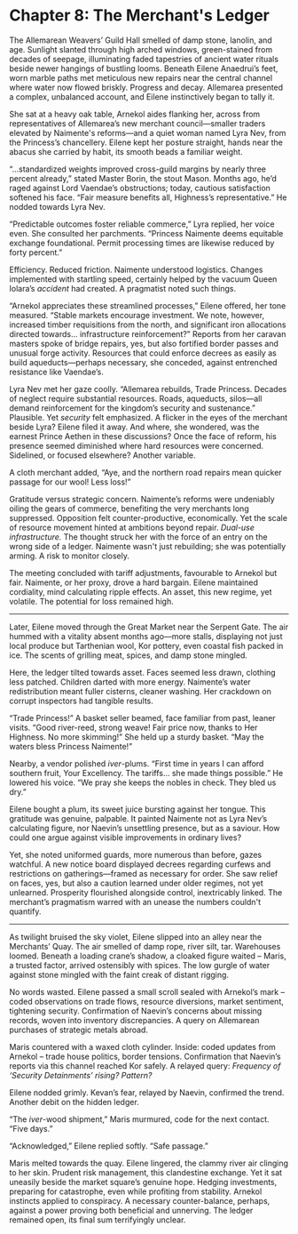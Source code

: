 # Chapter 8: The Merchant's Ledger

The Allemarean Weavers’ Guild Hall smelled of damp stone, lanolin, and age. Sunlight slanted through high arched windows, green-stained from decades of seepage, illuminating faded tapestries of ancient water rituals beside newer hangings of bustling looms. Beneath Eilene Anaedrui’s feet, worn marble paths met meticulous new repairs near the central channel where water now flowed briskly. Progress and decay. Allemarea presented a complex, unbalanced account, and Eilene instinctively began to tally it.

She sat at a heavy oak table, Arnekol aides flanking her, across from representatives of Allemarea’s new merchant council—smaller traders elevated by Naimente's reforms—and a quiet woman named Lyra Nev, from the Princess’s chancellery. Eilene kept her posture straight, hands near the abacus she carried by habit, its smooth beads a familiar weight.

“…standardized weights improved cross-guild margins by nearly three percent already,” stated Master Borin, the stout Mason. Months ago, he’d raged against Lord Vaendae’s obstructions; today, cautious satisfaction softened his face. “Fair measure benefits all, Highness’s representative.” He nodded towards Lyra Nev.

“Predictable outcomes foster reliable commerce,” Lyra replied, her voice even. She consulted her parchments. “Princess Naimente deems equitable exchange foundational. Permit processing times are likewise reduced by forty percent.”

Efficiency. Reduced friction. Naimente understood logistics. Changes implemented with startling speed, certainly helped by the vacuum Queen Iolara’s *accident* had created. A pragmatist noted such things.

“Arnekol appreciates these streamlined processes,” Eilene offered, her tone measured. “Stable markets encourage investment. We note, however, increased timber requisitions from the north, and significant iron allocations directed towards… infrastructure reinforcement?” Reports from her caravan masters spoke of bridge repairs, yes, but also fortified border passes and unusual forge activity. Resources that could enforce decrees as easily as build aqueducts—perhaps necessary, she conceded, against entrenched resistance like Vaendae’s.

Lyra Nev met her gaze coolly. “Allemarea rebuilds, Trade Princess. Decades of neglect require substantial resources. Roads, aqueducts, silos—all demand reinforcement for the kingdom’s security and sustenance.” Plausible. Yet *security* felt emphasized. A flicker in the eyes of the merchant beside Lyra? Eilene filed it away. And where, she wondered, was the earnest Prince Aethen in these discussions? Once the face of reform, his presence seemed diminished where hard resources were concerned. Sidelined, or focused elsewhere? Another variable.

A cloth merchant added, “Aye, and the northern road repairs mean quicker passage for our wool! Less loss!”

Gratitude versus strategic concern. Naimente’s reforms were undeniably oiling the gears of commerce, benefiting the very merchants long suppressed. Opposition felt counter-productive, economically. Yet the scale of resource movement hinted at ambitions beyond repair. *Dual-use infrastructure.* The thought struck her with the force of an entry on the wrong side of a ledger. Naimente wasn't just rebuilding; she was potentially arming. A risk to monitor closely.

The meeting concluded with tariff adjustments, favourable to Arnekol but fair. Naimente, or her proxy, drove a hard bargain. Eilene maintained cordiality, mind calculating ripple effects. An asset, this new regime, yet volatile. The potential for loss remained high.

***

Later, Eilene moved through the Great Market near the Serpent Gate. The air hummed with a vitality absent months ago—more stalls, displaying not just local produce but Tarthenian wool, Kor pottery, even coastal fish packed in ice. The scents of grilling meat, spices, and damp stone mingled.

Here, the ledger tilted towards asset. Faces seemed less drawn, clothing less patched. Children darted with more energy. Naimente’s water redistribution meant fuller cisterns, cleaner washing. Her crackdown on corrupt inspectors had tangible results.

“Trade Princess!” A basket seller beamed, face familiar from past, leaner visits. “Good river-reed, strong weave! Fair price now, thanks to Her Highness. No more skimming!” She held up a sturdy basket. “May the waters bless Princess Naimente!”

Nearby, a vendor polished *iver*-plums. “First time in years I can afford southern fruit, Your Excellency. The tariffs… she made things possible.” He lowered his voice. “We pray she keeps the nobles in check. They bled us dry.”

Eilene bought a plum, its sweet juice bursting against her tongue. This gratitude was genuine, palpable. It painted Naimente not as Lyra Nev’s calculating figure, nor Naevin’s unsettling presence, but as a saviour. How could one argue against visible improvements in ordinary lives?

Yet, she noted uniformed guards, more numerous than before, gazes watchful. A new notice board displayed decrees regarding curfews and restrictions on gatherings—framed as necessary for order. She saw relief on faces, yes, but also a caution learned under older regimes, not yet unlearned. Prosperity flourished alongside control, inextricably linked. The merchant’s pragmatism warred with an unease the numbers couldn't quantify.

***

As twilight bruised the sky violet, Eilene slipped into an alley near the Merchants’ Quay. The air smelled of damp rope, river silt, tar. Warehouses loomed. Beneath a loading crane’s shadow, a cloaked figure waited – Maris, a trusted factor, arrived ostensibly with spices. The low gurgle of water against stone mingled with the faint creak of distant rigging.

No words wasted. Eilene passed a small scroll sealed with Arnekol’s mark – coded observations on trade flows, resource diversions, market sentiment, tightening security. Confirmation of Naevin’s concerns about missing records, woven into inventory discrepancies. A query on Allemarean purchases of strategic metals abroad.

Maris countered with a waxed cloth cylinder. Inside: coded updates from Arnekol – trade house politics, border tensions. Confirmation that Naevin’s reports via this channel reached Kor safely. A relayed query: *Frequency of ‘Security Detainments’ rising? Pattern?*

Eilene nodded grimly. Kevan’s fear, relayed by Naevin, confirmed the trend. Another debit on the hidden ledger.

“The *iver*-wood shipment,” Maris murmured, code for the next contact. “Five days.”

“Acknowledged,” Eilene replied softly. “Safe passage.”

Maris melted towards the quay. Eilene lingered, the clammy river air clinging to her skin. Prudent risk management, this clandestine exchange. Yet it sat uneasily beside the market square’s genuine hope. Hedging investments, preparing for catastrophe, even while profiting from stability. Arnekol instincts applied to conspiracy. A necessary counter-balance, perhaps, against a power proving both beneficial and unnerving. The ledger remained open, its final sum terrifyingly unclear.